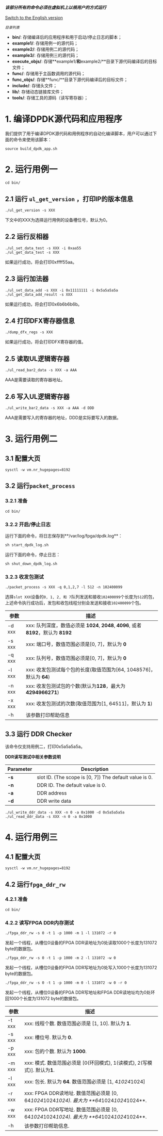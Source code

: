 ### *`该部分所有的命令必须在虚拟机上以根用户的方式运行`* ###

[Switch to the English version](./README.md)

*`目录列表`*

* **bin/**: 存储编译后的应用程序和用于启动/停止日志的脚本；  
* **example1/**: 存储用例一的源代码；  
* **example2/**: 存储用例二的源代码；  
* **example3/**: 存储用例三的源代码； 
* **execute_objs/**: 存储**example1/**和**example2/**目录下源代码编译后的目标文件；  
* **func/**: 存储用于主函数调用的源代码；  
* **func_objs/**: 存储**func/**目录下源代码编译后的目标文件；  
* **include/**: 存储头文件；  
* **lib/**: 存储动态链接库文件；  
* **tools/**: 存储工具的源码（读写寄存器）； 

# 1. 编译DPDK源代码和应用程序  
我们提供了用于编译DPDK源代码和用例程序的自动化编译脚本，用户可以通过下面的命令来使用该脚本：

`source build_dpdk_app.sh`

# 2. 运行用例一

`cd bin/`

## 2.1 运行 `ul_get_version` ，打印IP的版本信息
`./ul_get_version -s XXX`

下文中的XXX为选择运行用例的设备槽位号，默认为0。  

## 2.2 运行反相器

`./ul_set_data_test -s XXX -i 0xaa55`  
`./ul_get_data_test -s XXX`

如果运行成功，将会打印0xffff55aa。

## 2.3 运行加法器

`./ul_set_data_add -s XXX -i 0x11111111 -i 0x5a5a5a5a`  
`./ul_get_data_add_result -s XXX`  

如果运行成功，将会打印0x6b6b6b6b。

## 2.4 打印DFX寄存器信息

`./dump_dfx_regs -s XXX`  

如果运行成功，将会打印DFX寄存器的值。

## 2.5 读取UL逻辑寄存器

`./ul_read_bar2_data -s XXX -a AAA`  
 
AAA是需要读取的寄存器地址。

## 2.6 写入UL逻辑寄存器

`./ul_write_bar2_data -s XXX -a AAA -d DDD`  

AAA是需要写入的寄存器的地址，DDD是实际要写入的数据。

# 3. 运行用例二
## 3.1 配置大页

`sysctl -w vm.nr_hugepages=8192`

## 3.2 运行`packet_process`
### 3.2.1 准备

`cd bin/`

### 3.2.2 开启/停止日志

运行下面的命令，将日志保存到**/var/log/fpga/dpdk.log**：

`sh start_dpdk_log.sh`

运行下面的命令，停止日志：

`sh shut_down_dpdk_log.sh`

### 3.2.3 收发包测试

`./packet_process -s XXX -q 0,1,2,7 -l 512 -n 102400099`  

选择`slot XXX`设备的`0, 1, 2, 和 7`队列发送和接收`102400099`个长度为`512`的包，  
上述命令执行成功后，发包和收包线程分别会发送和接收`102400099`个包。

|    参数   |        描述                              |  
| --------- | ---------------------------------------- |  
| -d xxx    | xxx: 队列深度，数值必须是 **1024**, **2048**, **4096**, 或者 **8192**，默认为 **8192** |  
| -s xxx    | xxx: 端口号，数值范围必须是[0, 7]，默认为 **0** |  
| -q xxx    | xxx: 队列号，数值范围必须是[0, 7]，默认为 **0** |  
| -l xxx    | xxx: 收发包测试每个包的长度(取值范围为[64, 1048576]，默认为 **64**) |  
| -n xxx    | xxx: 收发包测试包的个数(默认为**128**，最大为**4294966271**) |  
| -x xxx    | xxx: 收发包测试的次数(取值范围为[1, 64511]，默认为 **1**) |  
| -h        | 该参数打印帮助信息  |  

## 3.3 运行 DDR Checker

该命令仅支持用例二，打印0x5a5a5a5a。

**DDR读写测试中相关参数说明**  

| Parameter | Description                              |
| --------- | ---------------------------------------- |
| **-s**    | slot ID. (The scope is [0, 7]) The default value is 0. |
| **-n**    | DDR ID. The default value is 0.  |
| **-a**    | DDR address |
| **-d**    | DDR write data |

`./ul_write_ddr_data -s XXX -n 0 -a 0x1000 -d 0x5a5a5a5a`  
`./ul_read_ddr_data -s XXX -n 0 -a 0x1000`  

# 4. 运行用例三
## 4.1 配置大页

`sysctl -w vm.nr_hugepages=8192`  

## 4.2 运行`fpga_ddr_rw`
### 4.2.1 准备

`cd bin/`  

### 4.2.2 读写FPGA DDR内存测试

`./fpga_ddr_rw -s 0 -t 1 -p 1000 -m 1 -l 131072 -r 0`  

发起一个线程，从槽位0设备的FPGA DDR读地址为0处读取1000个长度为131072 byte的数据包。

`./fpga_ddr_rw -s 0 -t 1 -p 1000 -m 2 -l 131072 -w 0`  

发起一个线程，从槽位0设备的FPGA DDR写地址为0处写入1000个长度为131072 byte的数据包。

`./fpga_ddr_rw -s 0 -t 1 -p 1000 -m 0 -l 131072 -w 0 -r 0`  

发起一个线程，从槽位0设备的FPGA DDR写地址和FPGA DDR读地址均为0处环回1000个长度为131072 byte的数据包。

|    参数   |        描述                              |  
| --------- | ---------------------------------------- |  
| -t xxx    | xxx: 线程个数. 数值范围必须是 [1, 10]. 默认为 **1**. |  
| -s xxx    | xxx: 槽位号. 默认为 **0**. |  
| -p xxx    | xxx: 包的个数. 默认为 **1000**. |  
| -m xxx    | xxx: 模式. 数值范围必须是 [0(环回模式), 1(读模式), 2(写模式)]. 默认为**1**. |  
| -l xxx    | xxx: 包长. 默认为 **64**. 数值范围必须是 [1, 4*1024*1024]|  
| -r xxx    | xxx: FPGA DDR读地址. 数值范围必须是 [0, 64*1024*1024*1024). 最大为 **64*1024*1024*1024**. |   
| -w xxx    | xxx: FPGA DDR写地址. 数值范围必须是 [0, 64*1024*1024*1024). 最大为 **64*1024*1024*1024**. |   
| -h        | 该参数打印帮助信息.  |  

